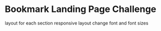 # Bookmark Landing Page Challenge

layout for each section
responsive layout
change font and font sizes


